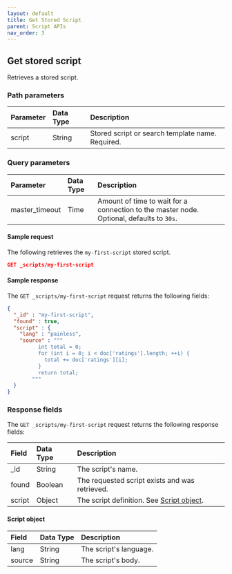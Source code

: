 ```yaml
---
layout: default
title: Get Stored Script
parent: Script APIs
nav_order: 3
---
```


## Get stored script

Retrieves a stored script.

### Path parameters

| Parameter | Data Type | Description | 
:--- | :--- | :---
| script | String | Stored script or search template name. Required.|

### Query parameters

| Parameter | Data Type | Description | 
:--- | :--- | :---
| master_timeout | Time | Amount of time to wait for a connection to the master node. Optional, defaults to `30s`. |

#### Sample request

The following retrieves the `my-first-script` stored script.

````json
GET _scripts/my-first-script
````

#### Sample response

The `GET _scripts/my-first-script` request returns the following fields:

````json
{
  "_id" : "my-first-script",
  "found" : true,
  "script" : {
    "lang" : "painless",
    "source" : """
          int total = 0;
          for (int i = 0; i < doc['ratings'].length; ++i) {
            total += doc['ratings'][i];
          }
          return total;
        """
  }
}
````

### Response fields

The `GET _scripts/my-first-script` request returns the following response fields:

| Field | Data Type | Description | 
:--- | :--- | :---
| _id | String | The script's name. |
| found | Boolean | The requested script exists and was retrieved. |
| script | Object | The script definition. See [Script object](#script-object).  |

#### Script object

| Field | Data Type | Description | 
:--- | :--- | :---
| lang | String | The script's language. |
|  source | String | The script's body. |